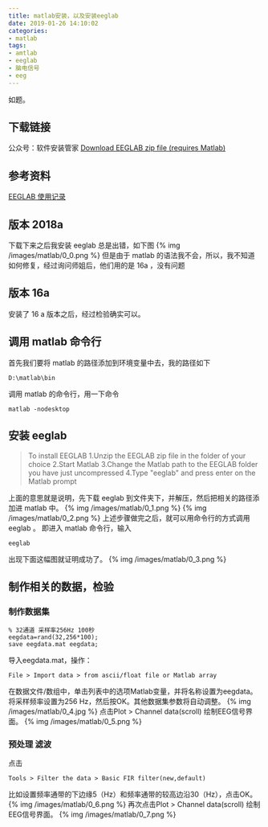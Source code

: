 ```yaml
---
title: matlab安装，以及安装eeglab
date: 2019-01-26 14:10:02
categories:
- matlab
tags:
- amtlab
- eeglab
- 脑电信号
- eeg
---
```

如题。
<!-- more -->
## 下载链接
公众号：软件安装管家
[Download EEGLAB zip file (requires Matlab)](https://sccn.ucsd.edu/eeglab/downloadtoolbox.php)
## 参考资料
[EEGLAB 使用记录](https://blog.csdn.net/missxy_/article/details/81669880)
## 版本 2018a
下载下来之后我安装 eeglab 总是出错，如下图
{% img /images/matlab/0_0.png %}
但是由于 matlab 的语法我不会，所以，我不知道如何修复，经过询问师姐后，他们用的是 16a ，没有问题
## 版本 16a
安装了 16 a 版本之后，经过检验确实可以。
## 调用 matlab 命令行
首先我们要将 matlab 的路径添加到环境变量中去，我的路径如下

	D:\matlab\bin
	
调用 matlab 的命令行，用一下命令

	matlab -nodesktop
	
## 安装 eeglab
>To install EEGLAB
1.Unzip the EEGLAB zip file in the folder of your choice
2.Start Matlab
3.Change the Matlab path to the EEGLAB folder you have just uncompressed
4.Type "eeglab" and press enter on the Matlab prompt

上面的意思就是说明，先下载 eeglab 到文件夹下，并解压，然后把相关的路径添加进 matlab 中。
{% img /images/matlab/0_1.png %}
{% img /images/matlab/0_2.png %}
上述步骤做完之后，就可以用命令行的方式调用 eeglab 。
即进入 matlab 命令行，输入

	eeglab
	
出现下面这幅图就证明成功了。
{% img /images/matlab/0_3.png %}
## 制作相关的数据，检验
### 制作数据集

	% 32通道 采样率256Hz 100秒
	eegdata=rand(32,256*100);
	save eegdata.mat eegdata;

导入eegdata.mat，操作：

	File > Import data > from ascii/float file or Matlab array 
	
在数据文件/数组中，单击列表中的选项Matlab变量，并将名称设置为eegdata。将采样频率设置为256 Hz，然后按OK。其他数据集参数将自动调整。 
{% img /images/matlab/0_4.jpg %}
点击Plot > Channel data(scroll) 绘制EEG信号界面。 
{% img /images/matlab/0_5.png %}
### 预处理 滤波
点击

	Tools > Filter the data > Basic FIR filter(new,default) 

比如设置频率通带的下边缘5（Hz）和频率通带的较高边沿30（Hz），点击OK。 
{% img /images/matlab/0_6.png %}
再次点击Plot > Channel data(scroll) 绘制EEG信号界面。 
{% img /images/matlab/0_7.png %}






























